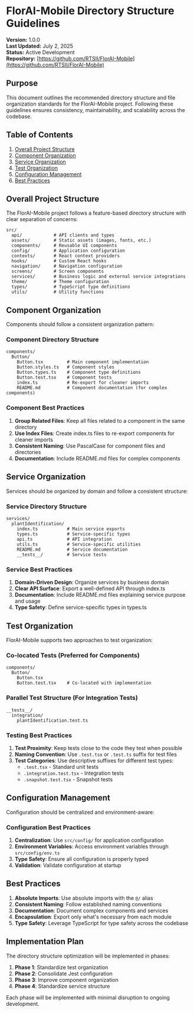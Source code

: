 # FlorAI-Mobile Directory Structure Guidelines

**Version:** 1.0.0  
**Last Updated:** July 2, 2025  
**Status:** Active Development  
**Repository:** [https://github.com/RTSII/FlorAI-Mobile](https://github.com/RTSII/FlorAI-Mobile)

## Purpose

This document outlines the recommended directory structure and file organization standards for the FlorAI-Mobile project. Following these guidelines ensures consistency, maintainability, and scalability across the codebase.

## Table of Contents

1. [Overall Project Structure](#overall-project-structure)
2. [Component Organization](#component-organization)
3. [Service Organization](#service-organization)
4. [Test Organization](#test-organization)
5. [Configuration Management](#configuration-management)
6. [Best Practices](#best-practices)

## Overall Project Structure

The FlorAI-Mobile project follows a feature-based directory structure with clear separation of concerns:

```
src/
  api/            # API clients and types
  assets/         # Static assets (images, fonts, etc.)
  components/     # Reusable UI components
  config/         # Application configuration
  contexts/       # React context providers
  hooks/          # Custom React hooks
  navigation/     # Navigation configuration
  screens/        # Screen components
  services/       # Business logic and external service integrations
  theme/          # Theme configuration
  types/          # TypeScript type definitions
  utils/          # Utility functions
```

## Component Organization

Components should follow a consistent organization pattern:

### Component Directory Structure

```
components/
  Button/
    Button.tsx         # Main component implementation
    Button.styles.ts   # Component styles
    Button.types.ts    # Component type definitions
    Button.test.tsx    # Component tests
    index.ts           # Re-export for cleaner imports
    README.md          # Component documentation (for complex components)
```

### Component Best Practices

1. **Group Related Files**: Keep all files related to a component in the same directory
2. **Use Index Files**: Create index.ts files to re-export components for cleaner imports
3. **Consistent Naming**: Use PascalCase for component files and directories
4. **Documentation**: Include README.md files for complex components

## Service Organization

Services should be organized by domain and follow a consistent structure:

### Service Directory Structure

```
services/
  plantIdentification/
    index.ts           # Main service exports
    types.ts           # Service-specific types
    api.ts             # API integration
    utils.ts           # Service-specific utilities
    README.md          # Service documentation
    __tests__/         # Service tests
```

### Service Best Practices

1. **Domain-Driven Design**: Organize services by business domain
2. **Clear API Surface**: Export a well-defined API through index.ts
3. **Documentation**: Include README.md files explaining service purpose and usage
4. **Type Safety**: Define service-specific types in types.ts

## Test Organization

FlorAI-Mobile supports two approaches to test organization:

### Co-located Tests (Preferred for Components)

```
components/
  Button/
    Button.tsx
    Button.test.tsx    # Co-located with implementation
```

### Parallel Test Structure (For Integration Tests)

```
__tests__/
  integration/
    plantIdentification.test.ts
```

### Testing Best Practices

1. **Test Proximity**: Keep tests close to the code they test when possible
2. **Naming Convention**: Use `.test.tsx` or `.test.ts` suffix for test files
3. **Test Categories**: Use descriptive suffixes for different test types:
   - `.test.tsx` - Standard unit tests
   - `.integration.test.tsx` - Integration tests
   - `.snapshot.test.tsx` - Snapshot tests

## Configuration Management

Configuration should be centralized and environment-aware:

### Configuration Best Practices

1. **Centralization**: Use `src/config/` for application configuration
2. **Environment Variables**: Access environment variables through `src/config/env.ts`
3. **Type Safety**: Ensure all configuration is properly typed
4. **Validation**: Validate configuration at startup

## Best Practices

1. **Absolute Imports**: Use absolute imports with the `@/` alias
2. **Consistent Naming**: Follow established naming conventions
3. **Documentation**: Document complex components and services
4. **Encapsulation**: Export only what's necessary from each module
5. **Type Safety**: Leverage TypeScript for type safety across the codebase

## Implementation Plan

The directory structure optimization will be implemented in phases:

1. **Phase 1**: Standardize test organization
2. **Phase 2**: Consolidate Jest configuration
3. **Phase 3**: Improve component organization
4. **Phase 4**: Standardize service structure

Each phase will be implemented with minimal disruption to ongoing development.
